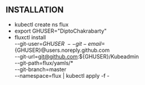 ## INSTALLATION
- kubectl create ns flux
- export GHUSER="DiptoChakrabarty"
- fluxctl install \
    --git-user=${GHUSER} \
    --git-email=${GHUSER}@users.noreply.github.com \
    --git-url=git@github.com:${GHUSER}/Kubeadmin \
    --git-path=flux/yamls/* \
    --git-branch=master \
    --namespace=flux | kubectl apply -f -